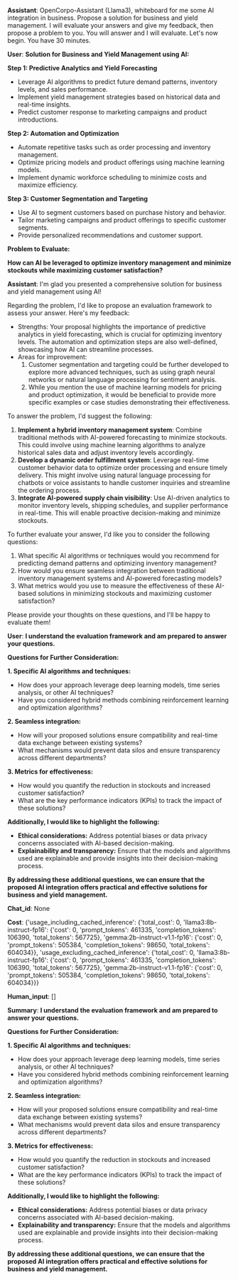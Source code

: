 **Assistant**: OpenCorpo-Assistant (Llama3), whiteboard for me some AI integration in business. Propose a solution for business and yield management. I will evaluate your answers and give my feedback, then propose a problem to you. You will answer and I will evaluate. Let's now begin. You have 30 minutes.

**User**: **Solution for Business and Yield Management using AI:**

**Step 1: Predictive Analytics and Yield Forecasting**

* Leverage AI algorithms to predict future demand patterns, inventory levels, and sales performance.
* Implement yield management strategies based on historical data and real-time insights.
* Predict customer response to marketing campaigns and product introductions.

**Step 2: Automation and Optimization**

* Automate repetitive tasks such as order processing and inventory management.
* Optimize pricing models and product offerings using machine learning models.
* Implement dynamic workforce scheduling to minimize costs and maximize efficiency.

**Step 3: Customer Segmentation and Targeting**

* Use AI to segment customers based on purchase history and behavior.
* Tailor marketing campaigns and product offerings to specific customer segments.
* Provide personalized recommendations and customer support.

**Problem to Evaluate:**

**How can AI be leveraged to optimize inventory management and minimize stockouts while maximizing customer satisfaction?**

**Assistant**: I'm glad you presented a comprehensive solution for business and yield management using AI!

Regarding the problem, I'd like to propose an evaluation framework to assess your answer. Here's my feedback:

* Strengths: Your proposal highlights the importance of predictive analytics in yield forecasting, which is crucial for optimizing inventory levels. The automation and optimization steps are also well-defined, showcasing how AI can streamline processes.
* Areas for improvement:
	1. Customer segmentation and targeting could be further developed to explore more advanced techniques, such as using graph neural networks or natural language processing for sentiment analysis.
	2. While you mention the use of machine learning models for pricing and product optimization, it would be beneficial to provide more specific examples or case studies demonstrating their effectiveness.

To answer the problem, I'd suggest the following:

1. **Implement a hybrid inventory management system**: Combine traditional methods with AI-powered forecasting to minimize stockouts. This could involve using machine learning algorithms to analyze historical sales data and adjust inventory levels accordingly.
2. **Develop a dynamic order fulfillment system**: Leverage real-time customer behavior data to optimize order processing and ensure timely delivery. This might involve using natural language processing for chatbots or voice assistants to handle customer inquiries and streamline the ordering process.
3. **Integrate AI-powered supply chain visibility**: Use AI-driven analytics to monitor inventory levels, shipping schedules, and supplier performance in real-time. This will enable proactive decision-making and minimize stockouts.

To further evaluate your answer, I'd like you to consider the following questions:

1. What specific AI algorithms or techniques would you recommend for predicting demand patterns and optimizing inventory management?
2. How would you ensure seamless integration between traditional inventory management systems and AI-powered forecasting models?
3. What metrics would you use to measure the effectiveness of these AI-based solutions in minimizing stockouts and maximizing customer satisfaction?

Please provide your thoughts on these questions, and I'll be happy to evaluate them!

**User**: **I understand the evaluation framework and am prepared to answer your questions.**

**Questions for Further Consideration:**

**1. Specific AI algorithms and techniques:**

* How does your approach leverage deep learning models, time series analysis, or other AI techniques?
* Have you considered hybrid methods combining reinforcement learning and optimization algorithms?

**2. Seamless integration:**

* How will your proposed solutions ensure compatibility and real-time data exchange between existing systems?
* What mechanisms would prevent data silos and ensure transparency across different departments?

**3. Metrics for effectiveness:**

* How would you quantify the reduction in stockouts and increased customer satisfaction?
* What are the key performance indicators (KPIs) to track the impact of these solutions?

**Additionally, I would like to highlight the following:**

* **Ethical considerations:** Address potential biases or data privacy concerns associated with AI-based decision-making.
* **Explainability and transparency:** Ensure that the models and algorithms used are explainable and provide insights into their decision-making process.

**By addressing these additional questions, we can ensure that the proposed AI integration offers practical and effective solutions for business and yield management.**

**Chat_id**: None

**Cost**: {'usage_including_cached_inference': {'total_cost': 0, 'llama3:8b-instruct-fp16': {'cost': 0, 'prompt_tokens': 461335, 'completion_tokens': 106390, 'total_tokens': 567725}, 'gemma:2b-instruct-v1.1-fp16': {'cost': 0, 'prompt_tokens': 505384, 'completion_tokens': 98650, 'total_tokens': 604034}}, 'usage_excluding_cached_inference': {'total_cost': 0, 'llama3:8b-instruct-fp16': {'cost': 0, 'prompt_tokens': 461335, 'completion_tokens': 106390, 'total_tokens': 567725}, 'gemma:2b-instruct-v1.1-fp16': {'cost': 0, 'prompt_tokens': 505384, 'completion_tokens': 98650, 'total_tokens': 604034}}}

**Human_input**: []

**Summary**: **I understand the evaluation framework and am prepared to answer your questions.**

**Questions for Further Consideration:**

**1. Specific AI algorithms and techniques:**

* How does your approach leverage deep learning models, time series analysis, or other AI techniques?
* Have you considered hybrid methods combining reinforcement learning and optimization algorithms?

**2. Seamless integration:**

* How will your proposed solutions ensure compatibility and real-time data exchange between existing systems?
* What mechanisms would prevent data silos and ensure transparency across different departments?

**3. Metrics for effectiveness:**

* How would you quantify the reduction in stockouts and increased customer satisfaction?
* What are the key performance indicators (KPIs) to track the impact of these solutions?

**Additionally, I would like to highlight the following:**

* **Ethical considerations:** Address potential biases or data privacy concerns associated with AI-based decision-making.
* **Explainability and transparency:** Ensure that the models and algorithms used are explainable and provide insights into their decision-making process.

**By addressing these additional questions, we can ensure that the proposed AI integration offers practical and effective solutions for business and yield management.**

